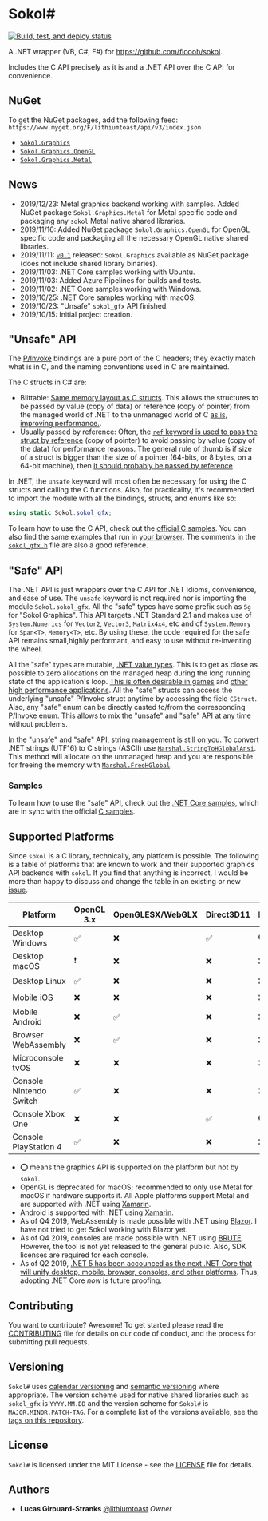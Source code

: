 # Sokol\#

[![Build, test, and deploy status](https://img.shields.io/azure-devops/build/lustranks/sokol-sharp/lithiumtoast.sokol-sharp/master?label=build%2Ftest%2Fdeploy&logo=azure-pipelines)](https://dev.azure.com/lustranks/sokol-csharp/_build/latest?definitionId=4&branchName=master)

A .NET wrapper (VB, C#, F#) for https://github.com/floooh/sokol.

Includes the C API precisely as it is and a .NET API over the C API for convenience.

## NuGet

To get the NuGet packages, add the following feed: `https://www.myget.org/F/lithiumtoast/api/v3/index.json`

- [`Sokol.Graphics`](https://www.myget.org/feed/lithiumtoast/package/nuget/Sokol.Graphics)
- [`Sokol.Graphics.OpenGL`](https://www.myget.org/feed/lithiumtoast/package/nuget/Sokol.Graphics.OpenGL)
- [`Sokol.Graphics.Metal`](https://www.myget.org/feed/lithiumtoast/package/nuget/Sokol.Graphics.Metal)

## News

- 2019/12/23: Metal graphics backend working with samples. Added NuGet package `Sokol.Graphics.Metal` for Metal specific code and packaging any `sokol` Metal native shared libraries.
- 2019/11/16: Added NuGet package `Sokol.Graphics.OpenGL` for OpenGL specific code and packaging all the necessary OpenGL native shared libraries.
- 2019/11/11: [`v0.1`](https://github.com/lithiumtoast/sokol-csharp/releases/tag/v0.1) released: `Sokol.Graphics` available as NuGet package (does not include shared library binaries).
- 2019/11/03: .NET Core samples working with Ubuntu.
- 2019/11/03: Added Azure Pipelines for builds and tests.
- 2019/11/02: .NET Core samples working with Windows.
- 2019/10/25: .NET Core samples working with macOS.
- 2019/10/23: "Unsafe" `sokol_gfx` API finished.
- 2019/10/15: Initial project creation.

## "Unsafe" API

The [P/Invoke](https://docs.microsoft.com/en-us/dotnet/framework/interop/consuming-unmanaged-dll-functions) bindings are a pure port of the C headers; they exactly match what is in C, and the naming conventions used in C are maintained.

The C structs in C# are:

- Blittable: [Same memory layout as C structs](https://docs.microsoft.com/en-us/dotnet/framework/interop/blittable-and-non-blittable-types). This allows the structures to be passed by value (copy of data) or reference (copy of pointer) from the managed world of .NET to the unmanaged world of C [as is, improving performance.](https://docs.microsoft.com/en-us/dotnet/framework/interop/copying-and-pinning#formatted-blittable-classes).
- Usually passed by reference: Often, the [`ref` keyword is used to pass the struct by reference](https://docs.microsoft.com/en-us/dotnet/csharp/language-reference/keywords/ref#passing-an-argument-by-reference) (copy of pointer) to avoid passing by value (copy of the data) for performance reasons. The general rule of thumb is if size of a struct is bigger than the size of a pointer (64-bits, or 8 bytes, on a 64-bit machine), then [it should probably be passed by reference](https://docs.microsoft.com/en-us/dotnet/csharp/write-safe-efficient-code).

In .NET, the `unsafe` keyword will most often be necessary for using the C structs and calling the C functions. Also, for practicality, it's recommended to import the module with all the bindings, structs, and enums like so:

```cs
using static Sokol.sokol_gfx;
```

To learn how to use the C API, check out the [official C samples](https://github.com/floooh/sokol-samples). You can also find the same examples that run in [your browser](https://floooh.github.io/sokol-html5/index.html). The comments in the [`sokol_gfx.h`](https://github.com/floooh/sokol/blob/master/sokol_gfx.h) file are also a good reference.

## "Safe" API

The .NET API is just wrappers over the C API for .NET idioms, convenience, and ease of use. The `unsafe` keyword is not required nor is importing the module `Sokol.sokol_gfx`. All the "safe" types have some prefix such as `Sg` for "Sokol Graphics". This API targets .NET Standard 2.1 and makes use of `System.Numerics` for `Vector2`, `Vector3`, `Matrix4x4`, etc and of `System.Memory` for `Span<T>`, `Memory<T>`, etc. By using these, the code required for the safe API remains small,highly performant, and easy to use without re-inventing the wheel.

All the "safe" types are mutable, [.NET value types](https://docs.microsoft.com/en-us/dotnet/csharp/language-reference/keywords/value-types). This is to get as close as possible to zero allocations on the managed heap during the long running state of the application's loop. [This is often desirable in games](https://www.shawnhargreaves.com/blog/twin-paths-to-garbage-collector-nirvana.html) and [other high performance applications](https://docs.microsoft.com/en-us/dotnet/csharp/write-safe-efficient-code). All the "safe" structs can access the underlying "unsafe" P/Invoke struct anytime by accessing the field `CStruct`. Also, any "safe" enum can be directly casted to/from the corresponding P/Invoke enum. This allows to mix the "unsafe" and "safe" API at any time without problems.

In the "unsafe" and "safe" API, string management is still on you. To convert .NET strings (UTF16) to C strings (ASCII) use [`Marshal.StringToHGlobalAnsi`](https://docs.microsoft.com/en-us/dotnet/api/system.runtime.interopservices.marshal.stringtohglobalansi). This method will allocate on the unmanaged heap and you are responsible for freeing the memory with [`Marshal.FreeHGlobal`](https://docs.microsoft.com/en-us/dotnet/api/system.runtime.interopservices.marshal.freehglobal).

### Samples

To learn how to use the "safe" API, check out the [.NET Core samples](https://github.com/lithiumtoast/sokol-csharp/tree/master/src/Samples), which are in sync with the official [C samples](https://github.com/floooh/sokol-samples).

## Supported Platforms

Since `sokol` is a C library, technically, any platform is possible. The following is a table of platforms that are known to work and their supported graphics API backends with `sokol`. If you find that anything is incorrect, I would be more than happy to discuss and change the table in an existing or new [issue](https://github.com/lithiumtoast/sokol-csharp/issues).

Platform|OpenGL 3.x|OpenGLESX/WebGLX|Direct3D11|Direct3D12|Metal|Vulkan
---|---|---|---|---|---|---
Desktop Windows|✅|❌|✅|⭕|❌|⭕
Desktop macOS|❗|❌|❌|❌|✅|⭕
Desktop Linux|✅|❌|❌|❌|❌|⭕
Mobile iOS|❌|❌|❌|❌|✅|⭕
Mobile Android|❌|✅|❌|❌|❌|❓
Browser WebAssembly|❌|✅|❌|❌|❌|❌
Microconsole tvOS|❌|❌|❌|❌|✅|❌
Console Nintendo Switch|✅|❌|❌|❌|❌|⭕
Console Xbox One|❌|❌|✅|⭕|❌|❌
Console PlayStation 4|✅|❌|❌|❌|❌|❓

- ⭕ means the graphics API is supported on the platform but not by `sokol`.
- OpenGL is deprecated for macOS; recommended to only use Metal for macOS if hardware supports it. All Apple platforms support Metal and are supported with .NET using [Xamarin](https://dotnet.microsoft.com/apps/xamarin).
- Android is supported with .NET using [Xamarin](https://dotnet.microsoft.com/apps/xamarin).
- As of Q4 2019, WebAssembly is made possible with .NET using [Blazor](https://dotnet.microsoft.com/apps/aspnet/web-apps/blazor). I have not tried to get Sokol working with Blazor yet.
- As of Q4 2019, consoles are made possible with .NET using [BRUTE](http://brute.rocks). However, the tool is not yet released to the general public. Also, SDK licenses are required for each console.
- As of Q2 2019, [.NET 5 has been accounced as the next .NET Core that will unify desktop, mobile, browser, consoles, and other platforms](https://devblogs.microsoft.com/dotnet/introducing-net-5/). Thus, adopting .NET Core *now* is future proofing.

## Contributing

You want to contribute? Awesome! To get started please read the [CONTRIBUTING](CONTRIBUTING) file for details on our code of conduct, and the process for submitting pull requests.

## Versioning

`Sokol#` uses [calendar versioning](https://calver.org) and [semantic versioning](https://semver.org) where appropriate. The version scheme used for native shared libraries such as `sokol_gfx` is `YYYY.MM.DD` and the version scheme for `Sokol#` is `MAJOR.MINOR.PATCH-TAG`. For a complete list of the versions available, see the [tags on this repository](https://github.com/lithiumtoast/sokol-csharp/tags).

## License

`Sokol#` is licensed under the MIT License - see the [LICENSE](LICENSE) file for details.

## Authors

- **Lucas Girouard-Stranks** [@lithiumtoast](https://github.com/lithiumtoast) *Owner*
